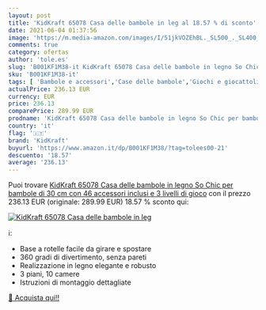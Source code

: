 ```yaml
---
layout: post
title: 'KidKraft 65078 Casa delle bambole in leg al 18.57 % di sconto'
date: 2021-06-04 01:37:56
image: 'https://m.media-amazon.com/images/I/51jkVOZEhBL._SL500_._SL400_.jpg'
comments: true
category: ofertas
author: 'tole.es'
slug: 'B001KF1M38-it KidKraft 65078 Casa delle bambole in legno So Chic per...'
sku: 'B001KF1M38-it'
tags: [ 'Bambole e accessori','Case delle bambole','Giochi e giocattoli','kidkraft', ]
actualPrice: 236.13 EUR
currency: EUR
price: 236.13
comparePrice: 289.99 EUR
prodname: 'KidKraft 65078 Casa delle bambole in legno So Chic per bambole di 30 cm con 46 accessori inclusi e 3 livelli di gioco'
country: 'it'
flag: '🇮🇹'
brand: 'KidKraft'
buyurl: 'https://www.amazon.it/dp/B001KF1M38/?tag=tolees00-21'
descuento: '18.57'
average: '236.13'
---
```


Puoi trovare [KidKraft 65078 Casa delle bambole in legno So Chic per bambole di 30 cm con 46 accessori inclusi e 3 livelli di gioco](https://www.amazon.it/dp/B001KF1M38/?tag=tolees00-21) con il prezzo 236.13 EUR (originale: 289.99 EUR) 18.57 % sconto qui:

[![KidKraft 65078 Casa delle bambole in leg](https://m.media-amazon.com/images/I/51jkVOZEhBL._SL500_._SL400_.jpg)](https://www.amazon.it/dp/B001KF1M38/?tag=tolees00-21)

ℹ️:

- Base a rotelle facile da girare e spostare
- 360 gradi di divertimento, senza pareti
- Realizzazione in legno elegante e robusto
- 3 piani, 10 camere
- Istruzioni di montaggio dettagliate

[🛒 Acquista qui!!](https://www.amazon.it/dp/B001KF1M38/?tag=tolees00-21)
